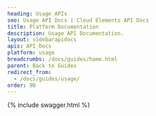 ```yaml
---
heading: Usage APIs
seo: Usage API Docs | Cloud Elements API Docs
title: Platform Documentation
description: Usage API Documentation.
layout: sidebarapidocs
apis: API Docs
platform: usage
breadcrumbs: /docs/guides/home.html
parent: Back to Guides
redirect_from:
  - /docs/guides/usage/
order: 90
---
```


{% include swagger.html %}
